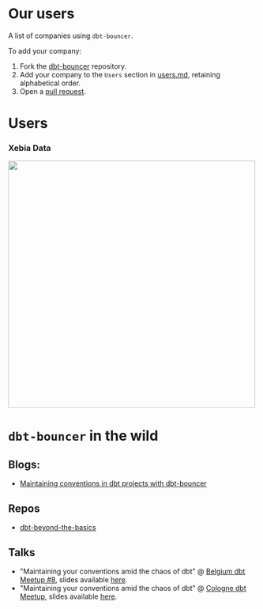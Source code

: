 # Our users

A list of companies using `dbt-bouncer`.

To add your company:

1. Fork the [dbt-bouncer](https://github.com/godatadriven/dbt-bouncer) repository.
1. Add your company to the `Users` section in [users.md](https://github.com/godatadriven/dbt-bouncer/blob/main/docs/users.md), retaining alphabetical order.
1. Open a [pull request](https://github.com/godatadriven/dbt-bouncer/compare).

# Users

<p>
    <h3>Xebia Data</h3>
    <img src="https://yt3.googleusercontent.com/RfqF5B5h5-rfyJpLb0e-GE2j1a1yRw_OKhvVDgmZy-Xpt8oYFtaQAn2PMBrJzHOznj1pQNwvp9s=s900-c-k-c0x00ffffff-no-rj" width="500"/>
</p>

# `dbt-bouncer` in the wild

## Blogs:

* [Maintaining conventions in dbt projects with dbt-bouncer](https://xebia.com/blog/maintaining-conventions-in-dbt-projects-with-dbt-bouncer/)

## Repos

* [dbt-beyond-the-basics](https://github.com/pgoslatara/dbt-beyond-the-basics)

## Talks

* "Maintaining your conventions amid the chaos of dbt" @ [Belgium dbt Meetup #8](https://www.meetup.com/analytics-engineering-belgium/events/303644594/?eventOrigin=group_featured_event), slides available [here](https://docs.google.com/presentation/d/1NZic12RV1dDrl6GcqAkLwXeTjkyhJU43Y2cFoFpHZeQ/edit#slide=id.p3).
* "Maintaining your conventions amid the chaos of dbt" @ [Cologne dbt Meetup](https://www.meetup.com/rhein-ruhr-dbt-meetup/events/304543797/?eventOrigin=group_upcoming_events), slides available [here](https://docs.google.com/presentation/d/1xTplaTT3067O92kF8xsGR18AwkUY3PsGDLLsWFJnvW8/edit#slide=id.p3).
